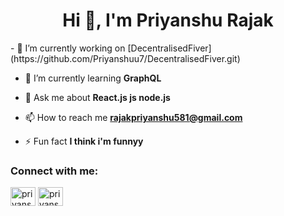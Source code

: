 <h1 align="center">Hi 👋, I'm Priyanshu Rajak</h1>
- 🔭 I’m currently working on [DecentralisedFiver](https://github.com/Priyanshuu7/DecentralisedFiver.git)

- 🌱 I’m currently learning **GraphQL**

- 💬 Ask me about **React.js js node.js**

- 📫 How to reach me **rajakpriyanshu581@gmail.com**

- ⚡ Fun fact **I think i'm funnyy**

<h3 align="left">Connect with me:</h3>
<p align="left">
<a href="https://twitter.com/priyanshu_x7" target="blank"><img align="center" src="https://raw.githubusercontent.com/rahuldkjain/github-profile-readme-generator/master/src/images/icons/Social/twitter.svg" alt="priyanshu_x7" height="30" width="40" /></a>
<a href="https://linkedin.com/in/priyanshu rajak" target="blank"><img align="center" src="https://raw.githubusercontent.com/rahuldkjain/github-profile-readme-generator/master/src/images/icons/Social/linked-in-alt.svg" alt="priyanshu rajak" height="30" width="40" /></a>
</p>



